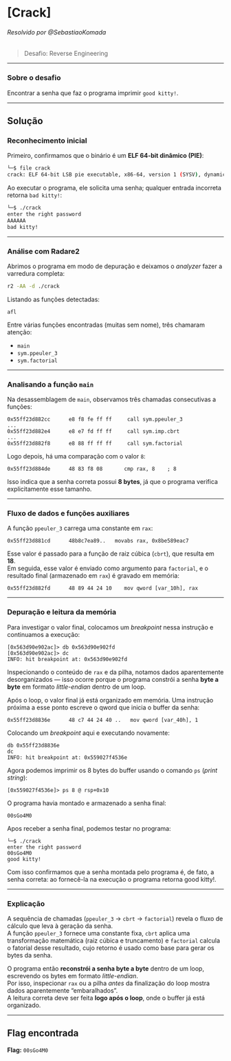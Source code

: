 # [Crack]
###### Resolvido por @SebastiaoKomada  
> Desafio: Reverse Engineering

---

### Sobre o desafio  
Encontrar a senha que faz o programa imprimir `good kitty!`.

---

## Solução

### Reconhecimento inicial  
Primeiro, confirmamos que o binário é um **ELF 64-bit dinâmico (PIE)**:

```bash
└─$ file crack
crack: ELF 64-bit LSB pie executable, x86-64, version 1 (SYSV), dynamically linked, interpreter /lib64/ld-linux-x86-64.so.2, BuildID[sha1]=8c584d707909182cb49dab6ebe51cca2217ab1ed, for GNU/Linux 3.2.0, not stripped
```

Ao executar o programa, ele solicita uma senha; qualquer entrada incorreta retorna `bad kitty!`:

```bash
└─$ ./crack
enter the right password
AAAAAA
bad kitty!
```

---

### Análise com Radare2  
Abrimos o programa em modo de depuração e deixamos o *analyzer* fazer a varredura completa:

```bash
r2 -AA -d ./crack
```

Listando as funções detectadas:

```r2
afl
```

Entre várias funções encontradas (muitas sem nome), três chamaram atenção:
- `main`
- `sym.ppeuler_3`
- `sym.factorial`

---

### Analisando a função `main`  
Na desassemblagem de `main`, observamos três chamadas consecutivas a funções:

```
0x55ff23d882cc      e8 f8 fe ff ff     call sym.ppeuler_3
...
0x55ff23d882e4      e8 e7 fd ff ff     call sym.imp.cbrt
...
0x55ff23d882f8      e8 88 ff ff ff     call sym.factorial
```

Logo depois, há uma comparação com o valor `8`:

```
0x55ff23d884de      48 83 f8 08       cmp rax, 8    ; 8
```

Isso indica que a senha correta possui **8 bytes**, já que o programa verifica explicitamente esse tamanho.

---

### Fluxo de dados e funções auxiliares  
A função `ppeuler_3` carrega uma constante em `rax`:

```
0x55ff23d881cd      48b8c7ea89..   movabs rax, 0x8be589eac7
```

Esse valor é passado para a função de raiz cúbica (`cbrt`), que resulta em **18**.  
Em seguida, esse valor é enviado como argumento para `factorial`, e o resultado final (armazenado em `rax`) é gravado em memória:

```
0x55ff23d882fd      48 89 44 24 10    mov qword [var_10h], rax
```

---

### Depuração e leitura da memória  
Para investigar o valor final, colocamos um *breakpoint* nessa instrução e continuamos a execução:

```
[0x563d90e902ac]> db 0x563d90e902fd
[0x563d90e902ac]> dc
INFO: hit breakpoint at: 0x563d90e902fd
```

Inspecionando o conteúdo de `rax` e da pilha, notamos dados aparentemente desorganizados — isso ocorre porque o programa constrói a senha **byte a byte** em formato *little-endian* dentro de um loop.

Após o loop, o valor final já está organizado em memória. Uma instrução próxima a esse ponto escreve o qword que inicia o buffer da senha:

```
0x55ff23d8836e      48 c7 44 24 40 ..   mov qword [var_40h], 1
```

Colocando um *breakpoint* aqui e executando novamente:

```
db 0x55ff23d8836e
dc
INFO: hit breakpoint at: 0x559027f4536e
```

Agora podemos imprimir os 8 bytes do buffer usando o comando `ps` (*print string*):

```
[0x559027f4536e]> ps 8 @ rsp+0x10
```

O programa havia montado e armazenado a senha final:

```
00sGo4M0
```

Apos receber a senha final, podemos testar no programa:

```
└─$ ./crack
enter the right password
00sGo4M0
good kitty!
```
Com isso confirmamos que a senha montada pelo programa é, de fato, a senha correta: ao fornecê-la na execução o programa retorna good kitty!.

---

### Explicação 
A sequência de chamadas (`ppeuler_3` → `cbrt` → `factorial`) revela o fluxo de cálculo que leva à geração da senha.  
A função `ppeuler_3` fornece uma constante fixa, `cbrt` aplica uma transformação matemática (raiz cúbica e truncamento) e `factorial` calcula o fatorial desse resultado, cujo retorno é usado como base para gerar os bytes da senha.

O programa então **reconstrói a senha byte a byte** dentro de um loop, escrevendo os bytes em formato *little-endian*.  
Por isso, inspecionar `rax` ou a pilha *antes* da finalização do loop mostra dados aparentemente “embaralhados”.  
A leitura correta deve ser feita **logo após o loop**, onde o buffer já está organizado. 

---

## Flag encontrada  
**Flag:** `00sGo4M0`
